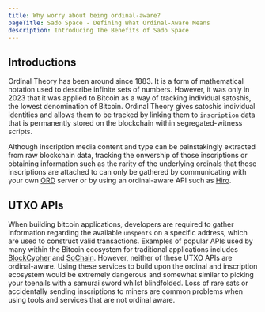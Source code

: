 ```yaml
---
title: Why worry about being ordinal-aware?
pageTitle: Sado Space - Defining What Ordinal-Aware Means
description: Introducing The Benefits of Sado Space
---
```


## Introductions

Ordinal Theory has been around since 1883. It is a form of mathematical notation used to describe infinite sets of numbers. However, it was only in 2023 that it was applied to Bitcoin as a way of tracking individual satoshis, the lowest denomination of Bitcoin. Ordinal Theory gives satoshis individual identities and allows them to be tracked by linking them to `inscription` data that is permanently stored on the blockchain within segregated-witness scripts.

Although inscription media content and type can be painstakingly extracted from raw blockchain data, tracking the onwership of those inscriptions or obtaining information such as the rarity of the underlying ordinals that those inscriptions are attached to can only be gathered by communicating with your own [ORD](https://github.com/ordinals/ord) server or by using an ordinal-aware API such as [Hiro](https://docs.hiro.so/ordinals).

## UTXO APIs

When building bitcoin applications, developers are required to gather information regarding the available `unspents` on a specific address, which are used to construct valid transactions. Examples of popular APIs used by many within the Bitcoin ecosystem for traditional applications includes [BlockCypher](https://www.blockcypher.com/) and [SoChain](https://sochain.com/). However, neither of these UTXO APIs are ordinal-aware. Using these services to build upon the ordinal and inscription ecosystem would be extremely dangerous and somewhat similar to picking your toenails with a samurai sword whilst blindfolded. Loss of rare sats or accidentally sending inscriptions to miners are common problems when using tools and services that are not ordinal aware.
